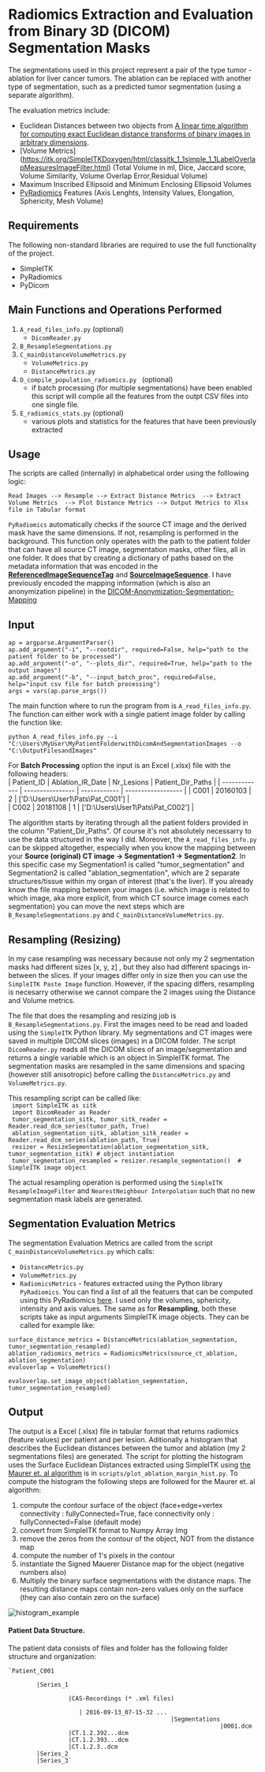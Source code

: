 # Radiomics Extraction and Evaluation from Binary 3D (DICOM) Segmentation Masks

The segmentations used in this project represent a pair of the type tumor - ablation for liver cancer tumors.  The ablation can be replaced with another type of segmentation, such as a predicted tumor segmentation (using a separate algorithm). 

The evaluation metrics include:
-  Euclidean Distances between two objects from [A linear time algorithm for computing exact Euclidean distance transforms of binary images in arbitrary dimensions](https://ieeexplore.ieee.org/abstract/document/1177156). 
- [Volume Metrics] (https://itk.org/SimpleITKDoxygen/html/classitk_1_1simple_1_1LabelOverlapMeasuresImageFilter.html) (Total Volume in ml, Dice, Jaccard score, Volume Similarity, Volume Overlap Error,Residual Volume)
- Maximum Inscribed Ellipsoid and Minimum Enclosing Ellipsoid Volumes 
- [PyRadiomics](https://pyradiomics.readthedocs.io/en/latest/) Features (Axis Lenghts, Intensity Values, Elongation, Sphericity, Mesh Volume)


## Requirements
The following non-standard libraries are required to use the full functionality of the project.
* SimpleITK
* PyRadiomics
* PyDicom

## Main Functions and Operations Performed
1. `A_read_files_info.py` (optional)
    - `DicomReader.py`
2. `B_ResampleSegmentations.py`
3. `C_mainDistanceVolumeMetrics.py`
    - `VolumeMetrics.py`
    - `DistanceMetrics.py`
4. `D_compile_population_radiomics.py ` (optional)
    - if batch processing (for multiple segmentations) have been enabled this script will compile all the features from the outpt CSV files into one single file.
5. `E_radiomics_stats.py` (optional)
    - various plots and statistics for the features that have been previously extracted

## Usage
The scripts are called (internally) in alphabetical order using the folllowing logic:  

    Read Images --> Resample --> Extract Distance Metrics  --> Extract Volume Metrics  --> Plot Distance Metrics --> Output Metrics to Xlsx file in Tabular format

`PyRadiomics` automatically checks if the source CT image and the derived mask have the same dimensions. If not, resampling is performed in the background.
This function only operates with the path to the patient folder that can have all source CT image, segmentation masks, other files, all in one folder. It does that by creating a dictionary of paths based on the metadata information that was encoded in the [**ReferencedImageSequenceTag**](https://dicom.innolitics.com/ciods/basic-structured-display/structured-display-image-box/00720422/00081140) and [**SourceImageSequence**](https://dicom.innolitics.com/ciods/rt-beams-treatment-record/general-reference/00082112). I have previously encoded the mapping information (which is also an anonymization pipeline) in the [DICOM-Anonymization-Segmentation-Mapping](https://github.com/raluca-san/python-util-scripts/blob/master/A_fix_segmentations_dcm.py)
## Input
    ap = argparse.ArgumentParser()
    ap.add_argument("-i", "--rootdir", required=False, help="path to the patient folder to be processed")
    ap.add_argument("-o", "--plots_dir", required=True, help="path to the output images")
    ap.add_argument("-b", "--input_batch_proc", required=False, help="input csv file for batch processing")
    args = vars(ap.parse_args())
The main function where to run the program from is `A_read_files_info.py`.
The function can either work with a single patient image folder by calling the function like:

`python A_read_files_info.py --i "C:\Users\MyUser\MyPatientFolderwithDicomAndSegmentationImages --o "C:\OutputFilesandImages"`  

For **Batch Processing** option the input is an Excel (.xlsx) file with the following headers:  
| Patient_ID    | Ablation_IR_Date |   Nr_Lesions | Patient_Dir_Paths                    |
| ------------- | ---------------- | ------------ | ------------------                   | 
| C001          | 20160103         |    2         | ['D:\\Users\\User1\\Pats\\Pat_C001'] |    
| C002          | 20181108         |    1         | ['D:\\Users\\User1\\Pats\\Pat_C002'] |    


The algorithm starts by iterating through all the patient folders provided in the column "Patient_Dir_Paths". Of course it's not absolutely necessarry to use the data structured in the way I did. Moreover, the `A_read_files_info.py` can be skipped altogether, especially when you know the mapping between your **Source (original) CT image -> Segmentation1 -> Segmentation2**. In this specific case my Segmentation1 is called "tumor_segmentation" and Segmentation2 is called "ablation_segmentation", which are 2 separate structures/tissue within my organ of interest (that's the liver). If you already know the file mapping between your images (i.e. which image is related to which image, aka more explicit, from which CT source image comes each segmentation) you can move the next steps which are `B_ResampleSegmentations.py` and `C_mainDistanceVolumeMetrics.py`.

## Resampling (Resizing)
In my case resampling was necessary because not only my 2 segmentation masks had different sizes [x, y, z] , but they also had different spacings in-between the slices. If your images differ only in size then you can use the `SimpleITK Paste Image` function. However, if the spacing differs, resampling is necesarry otherwise we cannot compare the 2 images using the Distance and Volume metrics.  

The file that does the resampling and resizing job is `B_ResampleSegmentations.py`. First the images need to be read and loaded using the `SimpleITK` Python library. My segmentations and CT images were saved in multiple DICOM slices (images) in a DICOM folder. The script `DicomReader.py` reads all the DICOM slices of an image/segmentation and returns a single variable which is an object in SimpleITK format. The segmentation masks are resampled in the same dimensions and spacing (however still anisotropic) before calling the `DistanceMetrics.py` and `VolumeMetrics.py`.  

This resampling script can be called like:  
   ` import SimpleITK as sitk`  
   ` import DicomReader as Reader`  
   ` tumor_segmentation_sitk, tumor_sitk_reader = Reader.read_dcm_series(tumor_path, True)`  
   ` ablation_segmentation_sitk, ablation_sitk_reader = Reader.read_dcm_series(ablation_path, True)`  
   ` resizer = ResizeSegmentation(ablation_segmentation_sitk, tumor_segmentation_sitk) # object instantiation`  
   ` tumor_segmentation_resampled = resizer.resample_segmentation()  # SimpleITK image object`  
   
     
The actual resampling operation is performed using the `SimpleITK ResampleImageFilter` and `NearestNeighbour Interpolation` such that no new segmentation mask labels are generated. 

## Segmentation Evaluation Metrics
The segmentation Evaluation Metrics are called from the script `C_mainDistanceVolumeMetrics.py` which calls:
* `DistanceMetrics.py`
* `VolumeMetrics.py`
* `RadiomicsMetrics` - features extracted using the Python library `PyRadiomics`. You can find a list of all the featuers that can be computed using this PyRadiomics [here](https://pyradiomics.readthedocs.io/en/latest/features.html). I used only the volumes, sphericity, intensity and axis values.
The same as for **Resampling**, both these scripts take as input arguments SimpleITK image objects. They can be called for example like:  

 `surface_distance_metrics = DistanceMetrics(ablation_segmentation, tumor_segmentation_resampled)`  
 `ablation_radiomics_metrics = RadiomicsMetrics(source_ct_ablation, ablation_segmentation)`  
 `evaloverlap = VolumeMetrics()`   
 
  `evaloverlap.set_image_object(ablation_segmentation, tumor_segmentation_resampled)`  
  
 
## Output
The output is a Excel (.xlsx) file in tabular format that returns radiomics (feature values) per patient and per lesion.
Aditionally a histogram that describes the Euclidean distances between the tumor and ablation (my 2 segmentations files) are generated. The script for plotting the histogram uses the Surface Euclidean Distances extracted using SimpleITK using [the Maurer et. al algorithm](https://itk.org/SimpleITKDoxygen/html/classitk_1_1simple_1_1SignedMaurerDistanceMapImageFilter.html) is in `scripts/plot_ablation_margin_hist.py`.
To compute the histogram the following steps are followed for the Maurer et. al algorithm:
1. compute the contour surface of the object (face+edge+vertex connectivity : fullyConnected=True, face connectivity only : fullyConnected=False (default mode)
2. convert from SimpleITK format to Numpy Array Img
3. remove the zeros from the contour of the object, NOT from the distance map
4. compute the number of 1's pixels in the contour
5. instantiate the Signed Mauerer Distance map for the object (negative numbers also)
6. Multiply the binary surface segmentations with the distance maps. The resulting distance maps contain non-zero values only on the surface (they can also contain zero on the surface)

![histogram_example](https://user-images.githubusercontent.com/20581812/76539679-610ca980-6481-11ea-9462-646d5620b559.png)

#### Patient Data Structure. 
The patient data consists of files and folder has the following folder structure and organization:  

    `Patient_C001  

            |Series_1  
            
                     |CAS-Recordings (* .xml files)  
                     
                        | 2016-09-13_07-15-32 ...
                                                  |Segmentations
                                                                |0001.dcm
                     |CT.1.2.392...dcm
                     |CT.1.2.393...dcm
                     |CT.1.2.3..dcm  
            |Series_2
            |Series_3`  
            


